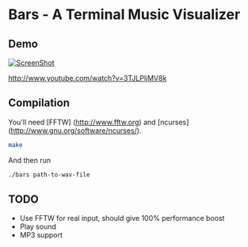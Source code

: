 # Bars - A Terminal Music Visualizer

## Demo
[![ScreenShot](https://raw.github.com/sabraham/bars/master/demo.png)](http://www.youtube.com/watch?v=3TJLPljMV8k)

http://www.youtube.com/watch?v=3TJLPljMV8k

## Compilation

You'll need [FFTW] (http://www.fftw.org) and [ncurses] (http://www.gnu.org/software/ncurses/).

```bash
make
```

And then run

```bash
./bars path-to-wav-file
```
## TODO

- Use FFTW for real input, should give 100% performance boost
- Play sound
- MP3 support
